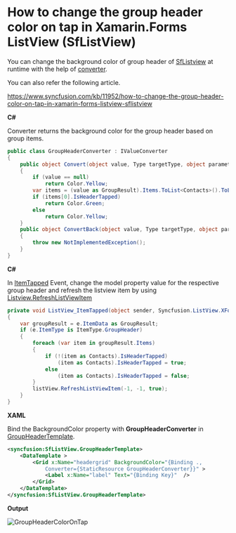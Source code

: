 # How to change the group header color on tap in Xamarin.Forms ListView (SfListView)

You can change the background color of group header of [SfListview](https://help.syncfusion.com/xamarin/listview/getting-started) at runtime with the help of [converter](https://docs.microsoft.com/en-us/dotnet/api/system.windows.data.ivalueconverter?view=netcore-3.1).

You can also refer the following article.

https://www.syncfusion.com/kb/11952/how-to-change-the-group-header-color-on-tap-in-xamarin-forms-listview-sflistview

**C#**

Converter returns the background color for the group header based on group items.

``` c#
public class GroupHeaderConverter : IValueConverter
{
    public object Convert(object value, Type targetType, object parameter, CultureInfo culture)
    {
        if (value == null)
            return Color.Yellow;
        var items = (value as GroupResult).Items.ToList<Contacts>().ToList();
        if (items[0].IsHeaderTapped)
            return Color.Green;
        else
            return Color.Yellow;
    }
    public object ConvertBack(object value, Type targetType, object parameter, CultureInfo culture)
    {
        throw new NotImplementedException();
    }
}
```

**C#**

In [ItemTapped](https://help.syncfusion.com/cr/xamarin/Syncfusion.ListView.XForms.ItemTappedEventArgs.html) Event, change the model property value for the respective group header and refresh the listview item by using [Listview.RefreshListViewItem](https://help.syncfusion.com/cr/xamarin/Syncfusion.ListView.XForms.SfListView.html#Syncfusion_ListView_XForms_SfListView_RefreshListViewItem_System_Int32_System_Int32_System_Boolean_)

``` c#
private void ListView_ItemTapped(object sender, Syncfusion.ListView.XForms.ItemTappedEventArgs e)
{
    var groupResult = e.ItemData as GroupResult;
    if (e.ItemType is ItemType.GroupHeader)
    {
        foreach (var item in groupResult.Items)
        {
            if (!(item as Contacts).IsHeaderTapped)
                (item as Contacts).IsHeaderTapped = true;
            else
                (item as Contacts).IsHeaderTapped = false;
        }
        listView.RefreshListViewItem(-1, -1, true);
    }
}
```

**XAML**

Bind the BackgroundColor property with **GroupHeaderConverter** in [GroupHeaderTemplate](https://help.syncfusion.com/cr/xamarin/Syncfusion.ListView.XForms.SfListView.html#Syncfusion_ListView_XForms_SfListView_GroupHeaderTemplate).

``` xml
<syncfusion:SfListView.GroupHeaderTemplate>
    <DataTemplate >
        <Grid x:Name="headergrid" BackgroundColor="{Binding .,
            Converter={StaticResource GroupHeaderConverter}}" >
            <Label x:Name="label" Text="{Binding Key}"  />
        </Grid>
    </DataTemplate>
</syncfusion:SfListView.GroupHeaderTemplate>
```

**Output**

![GroupHeaderColorOnTap](https://github.com/SyncfusionExamples/group-header-color-on-tap-listview-xamarin/blob/master/ScreenShot/GroupHeaderColorOnTap.gif)
